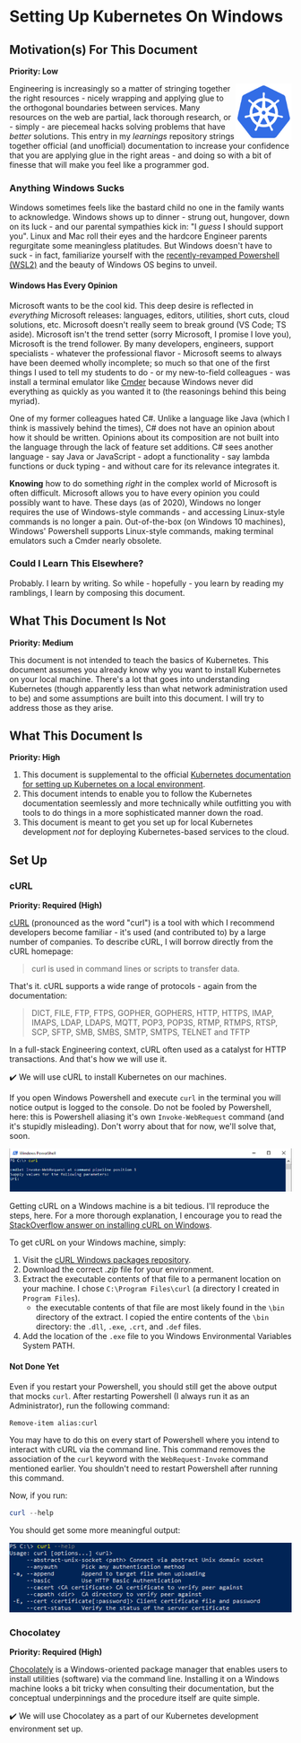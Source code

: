 # Setting Up Kubernetes On Windows

## Motivation(s) For This Document

**Priority: Low**

<img align="right" width="100" height="100" src="./assets/kubernetes.png">

Engineering is increasingly so a matter of stringing together the right resources - nicely wrapping and applying glue to the orthogonal boundaries between services.
Many resources on the web are partial, lack thorough research, or - simply - are piecemeal hacks solving problems that have _better_ solutions. This entry in my _learnings_
repository strings together official (and unofficial) documentation to increase your confidence that you are applying glue in the right areas - and doing so
with a bit of finesse that will make you feel like a programmer god.

### Anything Windows Sucks

Windows sometimes feels like the bastard child no one in the family wants to acknowledge. Windows shows up to dinner - strung out, hungover, down on its luck - and our parental sympathies kick in: "I _guess_ I should support you". Linux and Mac roll their eyes and the hardcore Engineer parents regurgitate some meaningless platitudes. But Windows doesn't have to suck - in fact, familiarize yourself with the [recently-revamped Powershell (WSL2)](https://docs.microsoft.com/en-us/windows/wsl/about) and the beauty of Windows OS begins to unveil.

#### Windows Has Every Opinion

Microsoft wants to be the cool kid. This deep desire is reflected in _everything_ Microsoft releases: languages, editors, utilities, short cuts, cloud solutions, etc. Microsoft doesn't really seem to break ground (VS Code; TS aside). Microsoft isn't the trend setter (sorry Microsoft, I promise I love you), Microsoft is the trend follower. By many developers, engineers, support specialists - whatever the professional flavor - Microsoft seems to always have been deemed wholly incomplete; so much so that one of the first things I used to tell my students to do - or my new-to-field colleagues - was install a terminal emulator like [Cmder](https://cmder.net/) because Windows never did everything as quickly as you wanted it to (the reasonings behind this being myriad).

One of my former colleagues hated C#. Unlike a language like Java (which I think is massively behind the times), C# does not have an opinion about how it should be written. Opinions about its composition are not built into the language through the lack of feature set additions. C# sees another language - say Java or JavaScript - adopt a functionality - say lambda functions or duck typing - and without care for its relevance integrates it.

**Knowing** how to do something _right_ in the complex world of Microsoft is often difficult. Microsoft allows you to have every opinion you could possibly want to have. These days (as of 2020), Windows no longer requires the use of Windows-style commands - and accessing Linux-style commands is no longer a pain. Out-of-the-box (on Windows 10 machines), Windows' Powershell supports Linux-style commands, making terminal emulators such a Cmder nearly obsolete.

### Could I Learn This Elsewhere? 

Probably. I learn by writing. So while - hopefully - you learn by reading my ramblings, I learn by composing this document.

## What This Document Is Not

**Priority: Medium**

This document is not intended to teach the basics of Kubernetes. This document assumes you already know why you want to install Kubernetes on your local machine. There's a lot that goes into understanding Kubernetes (though apparently less than what network administration used to be) and some assumptions are built into this document. I will try to address those as they arise.

## What This Document Is

**Priority: High**

1. This document is supplemental to the official [Kubernetes documentation for setting up Kubernetes on a local environment](https://kubernetes.io/docs/tasks/tools/install-kubectl/). 
1. This document intends to enable you to follow the Kubernetes documentation seemlessly and more technically while outfitting you with tools to do things in a more sophisticated manner down the road. 
1. This document is meant to get you set up for local Kubernetes development _not_ for deploying Kubernetes-based services to the cloud.

## Set Up

### cURL

**Priority: Required (High)**

[cURL](https://curl.se/) (pronounced as the word "curl") is a tool with which I recommend developers become familiar - it's used (and contributed to) by a large number of companies. To describe cURL, I will borrow directly from the cURL homepage: 

> curl is used in command lines or scripts to transfer data.

That's it. cURL supports a wide range of protocols - again from the documentation: 

> DICT, FILE, FTP, FTPS, GOPHER, GOPHERS, HTTP, HTTPS, IMAP, IMAPS, LDAP, LDAPS, MQTT, POP3, POP3S, RTMP, RTMPS, RTSP, SCP, SFTP, SMB, SMBS, SMTP, SMTPS, TELNET and TFTP

In a full-stack Engineering context, cURL often used as a catalyst for HTTP transactions. And that's how we will use it. 

:heavy_check_mark: We will use cURL to install Kubernetes on our machines.

If you open Windows Powershell and execute `curl` in the terminal you will notice output is logged to the console. Do not be fooled by Powershell, here: this is Powershell aliasing it's own `Invoke-WebRequest` command (and it's stupidly misleading). Don't worry about that for now, we'll solve that, soon.

![cURL default on windows](./assets/windows-curl-invokePNG.PNG)

Getting cURL on a Windows machine is a bit tedious. I'll reproduce the steps, here. For a more thorough explanation, I encourage you to read the [StackOverflow answer on installing cURL on Windows](https://stackoverflow.com/a/16216825/3469725).

To get cURL on your Windows machine, simply: 

1. Visit the [cURL Windows packages repository](https://curl.se/windows/).
1. Download the correct _.zip_ file for your environment.
1. Extract the executable contents of that file to a permanent location on your machine. I chose `C:\Program Files\curl` (a directory I created in `Program Files`).
    - the executable contents of that file are most likely found in the `\bin` directory of the extract. I copied the entire contents of the `\bin` directory: the `.dll`, `.exe`, `.crt`, and `.def` files.
1. Add the location of the `.exe` file to you Windows Environmental Variables System PATH. 

#### Not Done Yet

Even if you restart your Powershell, you should still get the above output that mocks `curl`. After restarting Powershell (I always run it as an Administrator), run the following command: 

```powersell
Remove-item alias:curl
```

You may have to do this on every start of Powershell where you intend to interact with cURL via the command line. This command removes the association of the `curl` keyword with the `WebRequest-Invoke` command mentioned earlier. You shouldn't need to restart Powershell after running this command.

Now, if you run: 

```powershell
curl --help
```

You should get some more meaningful output:

![windows curl help](./assets/windows-curl-help.PNG)

### Chocolatey

**Priority: Required (High)**

[Chocolately](https://chocolatey.org/about) is a Windows-oriented package manager that enables users to install utilities (software) via the command line. Installing it on a Windows machine looks a bit tricky when consulting their documentation, but the conceptual underpinnings and the procedure itself are quite simple. 

:heavy_check_mark: We will use Chocolatey as a part of our Kubernetes development environment set up. 






